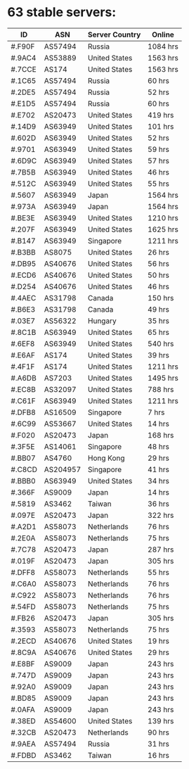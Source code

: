 # 63 stable servers:

| ID | ASN | Server Country | Online |
| ------ | ------ | ------ | ------ |
| #.F90F | AS57494 | Russia | 1084 hrs |
| #.9AC4 | AS53889 | United States | 1563 hrs |
| #.7CCE | AS174 | United States | 1563 hrs |
| #.1C65 | AS57494 | Russia | 60 hrs |
| #.2DE5 | AS57494 | Russia | 52 hrs |
| #.E1D5 | AS57494 | Russia | 60 hrs |
| #.E702 | AS20473 | United States | 419 hrs |
| #.14D9 | AS63949 | United States | 101 hrs |
| #.602D | AS63949 | United States | 52 hrs |
| #.9701 | AS63949 | United States | 59 hrs |
| #.6D9C | AS63949 | United States | 57 hrs |
| #.7B5B | AS63949 | United States | 46 hrs |
| #.512C | AS63949 | United States | 55 hrs |
| #.5607 | AS63949 | Japan | 1564 hrs |
| #.973A | AS63949 | Japan | 1564 hrs |
| #.BE3E | AS63949 | United States | 1210 hrs |
| #.207F | AS63949 | United States | 1625 hrs |
| #.B147 | AS63949 | Singapore | 1211 hrs |
| #.B3BB | AS8075 | United States | 26 hrs |
| #.DB95 | AS40676 | United States | 56 hrs |
| #.ECD6 | AS40676 | United States | 50 hrs |
| #.D254 | AS40676 | United States | 46 hrs |
| #.4AEC | AS31798 | Canada | 150 hrs |
| #.B6E3 | AS31798 | Canada | 49 hrs |
| #.03E7 | AS56322 | Hungary | 35 hrs |
| #.8C1B | AS63949 | United States | 65 hrs |
| #.6EF8 | AS63949 | United States | 540 hrs |
| #.E6AF | AS174 | United States | 39 hrs |
| #.4F1F | AS174 | United States | 1211 hrs |
| #.A6DB | AS7203 | United States | 1495 hrs |
| #.EC8B | AS32097 | United States | 788 hrs |
| #.C61F | AS63949 | United States | 1211 hrs |
| #.DFB8 | AS16509 | Singapore | 7 hrs |
| #.6C99 | AS53667 | United States | 14 hrs |
| #.F020 | AS20473 | Japan | 168 hrs |
| #.3F5E | AS14061 | Singapore | 48 hrs |
| #.BB07 | AS4760 | Hong Kong | 29 hrs |
| #.C8CD | AS204957 | Singapore | 41 hrs |
| #.BBB0 | AS63949 | United States | 34 hrs |
| #.366F | AS9009 | Japan | 14 hrs |
| #.5819 | AS3462 | Taiwan | 36 hrs |
| #.097E | AS20473 | Japan | 322 hrs |
| #.A2D1 | AS58073 | Netherlands | 76 hrs |
| #.2E0A | AS58073 | Netherlands | 75 hrs |
| #.7C78 | AS20473 | Japan | 287 hrs |
| #.019F | AS20473 | Japan | 305 hrs |
| #.DFF8 | AS58073 | Netherlands | 55 hrs |
| #.C6A0 | AS58073 | Netherlands | 76 hrs |
| #.C922 | AS58073 | Netherlands | 76 hrs |
| #.54FD | AS58073 | Netherlands | 75 hrs |
| #.FB26 | AS20473 | Japan | 305 hrs |
| #.3593 | AS58073 | Netherlands | 75 hrs |
| #.2ECD | AS40676 | United States | 19 hrs |
| #.8C9A | AS40676 | United States | 29 hrs |
| #.E8BF | AS9009 | Japan | 243 hrs |
| #.747D | AS9009 | Japan | 243 hrs |
| #.92A0 | AS9009 | Japan | 243 hrs |
| #.BD85 | AS9009 | Japan | 243 hrs |
| #.0AFA | AS9009 | Japan | 243 hrs |
| #.38ED | AS54600 | United States | 139 hrs |
| #.32CB | AS20473 | Netherlands | 90 hrs |
| #.9AEA | AS57494 | Russia | 31 hrs |
| #.FDBD | AS3462 | Taiwan | 16 hrs |


